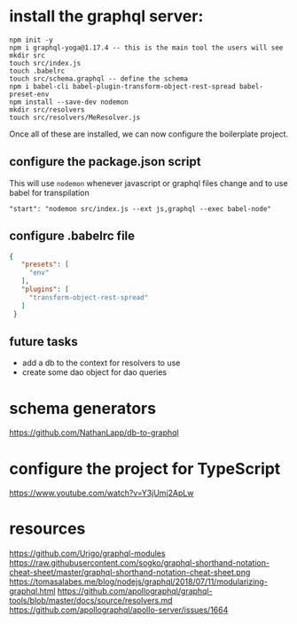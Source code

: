 # install the graphql server:
	npm init -y
	npm i graphql-yoga@1.17.4 -- this is the main tool the users will see
	mkdir src
	touch src/index.js 
	touch .babelrc
	touch src/schema.graphql -- define the schema	
	npm i babel-cli babel-plugin-transform-object-rest-spread babel-preset-env
	npm install --save-dev nodemon
	mkdir src/resolvers
	touch src/resolvers/MeResolver.js
	
Once all of these are installed, we can now configure the boilerplate project.
  
  ## configure the package.json script 
  This will use `nodemon` whenever javascript or graphql files change and to use babel for transpilation
  
  `"start": "nodemon src/index.js --ext js,graphql --exec babel-node"`
  
  ## configure .babelrc file
  ```json
  {
     "presets": [
       "env"
     ],
     "plugins": [
       "transform-object-rest-spread"
     ]
   }
 ```

## future tasks
  - add a db to the context for resolvers to use
  - create some dao object for dao queries


# schema generators
https://github.com/NathanLapp/db-to-graphql

# configure the project for TypeScript
https://www.youtube.com/watch?v=Y3jUmj2ApLw

# resources
https://github.com/Urigo/graphql-modules
https://raw.githubusercontent.com/sogko/graphql-shorthand-notation-cheat-sheet/master/graphql-shorthand-notation-cheat-sheet.png
https://tomasalabes.me/blog/nodejs/graphql/2018/07/11/modularizing-graphql.html
https://github.com/apollographql/graphql-tools/blob/master/docs/source/resolvers.md
https://github.com/apollographql/apollo-server/issues/1664

